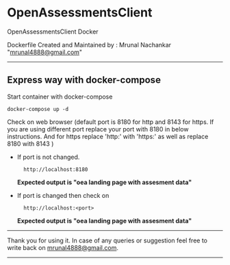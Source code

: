 # OpenAssessmentsClient
OpenAssessmentsClient Docker

Dockerfile Created and Maintained by : Mrunal Nachankar "<mrunal4888@gmail.com>"

---

## Express way with docker-compose

Start container with docker-compose
        
    docker-compose up -d

Check on web browser (default port is 8180 for http and 8143 for https. If you are using different port replace your port with 8180 in below instructions. And for https replace 'http:' with 'https:' as well as replace 8180 with 8143 )

* If port is not changed.

        http://localhost:8180 

    **Expected output is "oea landing page with assesment data"**


* If port is changed then check on

        http://localhost:<port>

    **Expected output is "oea landing page with assesment data"**
---

Thank you for using it. In case of any queries or suggestion feel free to write back on mrunal4888@gmail.com.

---
